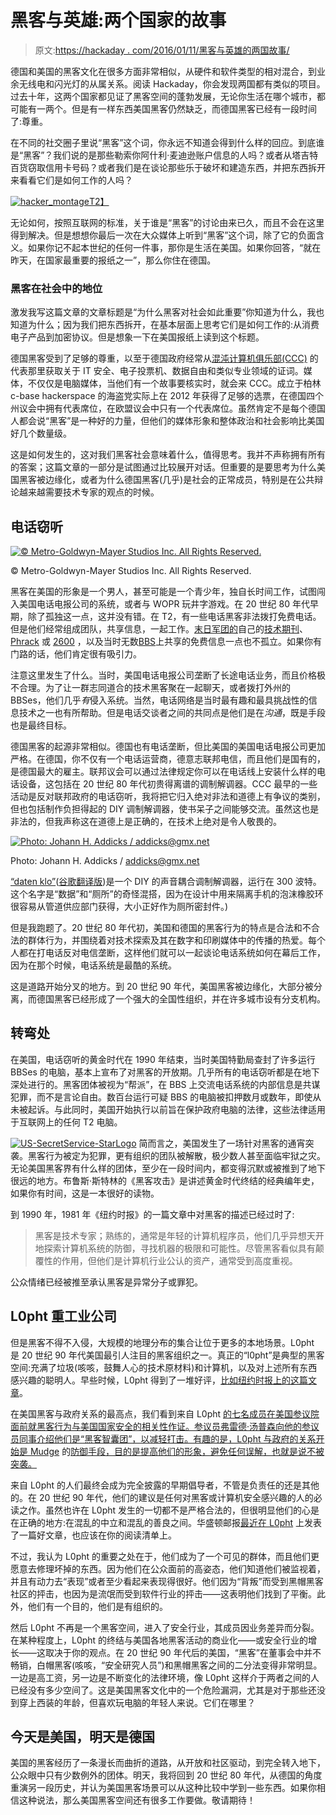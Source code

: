 # 黑客与英雄:两个国家的故事

> 原文:[https://hackaday . com/2016/01/11/黑客与英雄的两国故事/](https://hackaday.com/2016/01/11/hackers-and-heroes-a-tale-of-two-countries/)

德国和美国的黑客文化在很多方面非常相似，从硬件和软件类型的相对混合，到业余无线电和闪光灯的从属关系。阅读 Hackaday，你会发现两国都有类似的项目。过去十年，这两个国家都见证了黑客空间的蓬勃发展，无论你生活在哪个城市，都可能有一两个。但是有一样东西美国黑客仍然缺乏，而德国黑客已经有一段时间了:尊重。

在不同的社交圈子里说“黑客”这个词，你永远不知道会得到什么样的回应。到底谁是“黑客”？我们说的是那些勒索你阿什利·麦迪逊账户信息的人吗？或者从塔吉特百货窃取信用卡号码？或者我们是在谈论那些乐于破坏和建造东西，并把东西拆开来看看它们是如何工作的人吗？

[![hacker_montage](../Images/30380b3c18a00a5a90e4e8360d4cb101.png)T2】](https://hackaday.com/wp-content/uploads/2016/01/hacker_montage.png)

无论如何，按照互联网的标准，关于谁是“黑客”的讨论由来已久，而且不会在这里得到解决。但是想想你最后一次在大众媒体上听到“黑客”这个词，除了它的负面含义。如果你记不起本世纪的任何一件事，那你是生活在美国。如果你回答，“就在昨天，在国家最重要的报纸之一”，那么你住在德国。

### 黑客在社会中的地位

激发我写这篇文章的文章标题是“为什么黑客对社会如此重要”你知道为什么，我也知道为什么；因为我们把东西拆开，在基本层面上思考它们是如何工作的:从消费电子产品到加密协议。但是想象一下在美国报纸上读到这个标题。

德国黑客受到了足够的尊重，以至于德国政府经常从[混沌计算机俱乐部(CCC)](http://ccc.de/en) 的代表那里获取关于 IT 安全、电子投票机、数据自由和类似专业领域的证词。媒体，不仅仅是电脑媒体，当他们有一个故事要核实时，就会来 CCC。成立于柏林 c-base hackerspace 的海盗党实际上在 2012 年获得了足够的选票，在德国四个州议会中拥有代表席位，在欧盟议会中只有一个代表席位。虽然肯定不是每个德国人都会说“黑客”是一种好的力量，但他们的媒体形象和整体政治和社会影响比美国好几个数量级。

这是如何发生的，这对我们黑客社会意味着什么，值得思考。我并不声称拥有所有的答案；这篇文章的一部分是试图通过比较展开对话。但重要的是要思考为什么美国黑客被边缘化，或者为什么德国黑客(几乎)是社会的正常成员，特别是在公共辩论越来越需要技术专家的观点的时候。

## 电话窃听

[![ © Metro-Goldwyn-Mayer Studios Inc. All Rights Reserved. ](../Images/534d5268935427cae702a6872524383a.png)](https://hackaday.com/wp-content/uploads/2016/01/war_games.jpg)

© Metro-Goldwyn-Mayer Studios Inc. All Rights Reserved.

黑客在美国的形象是一个男人，甚至可能是一个青少年，独自长时间工作，试图闯入美国电话电报公司的系统，或者与 WOPR 玩井字游戏。在 20 世纪 80 年代早期，除了孤独这一点，这并没有错。在 T2，有一些电话黑客非法拨打免费电话。但是他们经常组成团队，共享信息，一起工作。[末日军团的](https://en.wikipedia.org/wiki/Legion_of_Doom_%28hacking%29)自己的[技术期刊](http://www.textfiles.com/magazines/LOD/)、 [Phrack](http://phrack.org/) 或 [2600](http://www.2600.com/) ，以及当时无数[BBS](https://en.wikipedia.org/wiki/Bulletin_board_system)上共享的免费信息一点也不孤立。如果你有门路的话，他们肯定很有吸引力。

注意这里发生了什么。当时，美国电话电报公司垄断了长途电话业务，而且价格极不合理。为了让一群志同道合的技术黑客聚在一起聊天，或者拨打外州的 BBSes，他们几乎*有*侵入系统。当然，电话网络是当时最有趣和最具挑战性的信息技术之一也有所帮助。但是电话交谈者之间的共同点是他们是在*沟通*，既是手段也是最终目标。

德国黑客的起源非常相似。德国也有电话垄断，但比美国的美国电话电报公司更加严格。在德国，你不仅有一个电话运营商，德意志联邦电信，而且他们是国有的，是德国最大的雇主。联邦议会可以通过法律规定你可以在电话线上安装什么样的电话设备，这包括在 20 世纪 80 年代初贵得离谱的调制解调器。CCC 最早的一些活动是反对联邦政府的电话窃听，我将把它归入绝对非法和道德上有争议的类别，但也包括制作负担得起的 DIY 调制解调器，使书呆子之间能够交流。虽然这也是非法的，但我声称这在道德上是正确的，在技术上绝对是令人敬畏的。

[![Photo: Johann H. Addicks / addicks@gmx.net](../Images/2e1191c73b99e88abf881c12715dddb8.png)](https://hackaday.com/wp-content/uploads/2016/01/akustikkoppler_ccc_datenklo.jpg)

Photo: Johann H. Addicks / addicks@gmx.net

[“daten klo”](http://www.offiziere.ch/trust-us/habi1/097_datenklo.html)([谷歌翻译版](https://translate.google.com/translate?sl=auto&tl=en&js=y&prev=_t&hl=en&ie=UTF-8&u=http%3A%2F%2Fwww.offiziere.ch%2Ftrust-us%2Fhabi1%2F097_datenklo.html&edit-text=&act=url))是一个 DIY 的声音耦合调制解调器，运行在 300 波特。这个名字是“数据”和“厕所”的奇怪混搭，因为在设计中用来隔离手机的泡沫橡胶环很容易从管道供应部门获得，大小正好作为厕所密封件。)

但是我跑题了。20 世纪 80 年代初，美国和德国的黑客行为的特点是合法和不合法的群体行为，并围绕着对技术探索及其在数字和印刷媒体中的传播的热爱。每个人都在打电话反对电信垄断，这样他们就可以一起谈论电话系统如何在幕后工作，因为在那个时候，电话系统是最酷的系统。

这是道路开始分叉的地方。到 20 世纪 90 年代，美国黑客被边缘化，大部分被分离，而德国黑客已经形成了一个强大的全国性组织，并在许多城市设有分支机构。

## 转弯处

在美国，电话窃听的黄金时代在 1990 年结束，当时美国特勤局查封了许多运行 BBSes 的电脑，基本上宣布了对黑客的开放期。几乎所有的电话窃听都是在地下深处进行的。黑客团体被视为“帮派”，在 BBS 上交流电话系统的内部信息是共谋犯罪，而不是言论自由。数百台运行可疑 BBS 的电脑被扣押数月或数年，即使从未被起诉。与此同时，美国开始执行以前旨在保护政府电脑的法律，这些法律适用于互联网上的任何 T2 电脑。

[![US-SecretService-StarLogo](../Images/e12873b827b7d003415dc7bec0487e1a.png)](https://hackaday.com/wp-content/uploads/2016/01/us-secretservice-starlogo.png) 简而言之，美国发生了一场针对黑客的通宵突袭。黑客行为被定为犯罪，更有组织的团队被解散，极少数人甚至面临牢狱之灾。无论美国黑客界有什么样的团体，至少在一段时间内，都变得沉默或被推到了地下很远的地方。布鲁斯·斯特林的《黑客攻击》是讲述黄金时代终结的经典编年史，如果你有时间，这是一本很好的读物。

到 1990 年，1981 年《纽约时报》的一篇文章中对黑客的描述已经过时了:

> 黑客是技术专家；熟练的，通常是年轻的计算机程序员，他们几乎异想天开地探索计算机系统的防御，寻找机器的极限和可能性。尽管黑客看似具有颠覆性的作用，但他们是计算机行业公认的资产，通常受到高度重视。

公众情绪已经被推至承认黑客是异常分子或罪犯。

## L0pht 重工业公司

但是黑客不得不入侵，大规模的地理分布的集合让位于更多的本地场景。L0pht 是 20 世纪 90 年代美国最引人注目的黑客组织之一。真正的“l0pht”是典型的黑客空间:充满了垃圾(咳咳，鼓舞人心的技术原材料)和计算机，以及对上述所有东西感兴趣的聪明人。早些时候，L0pht 得到了一堆好评，[比如纽约时报上的这篇文章](http://www.nytimes.com/1999/10/03/magazine/hack-counterhack.html?scp=2&sq=l0pht%20heavy&st=cse)。

在美国黑客与政府关系的最高点，我们看到来自 L0pht [的七名成员在美国参议院面前就黑客行为与美国国家安全的相关性作证。参议员弗雷德·汤普森向他的参议员同事介绍他们是“黑客智囊团”，以减轻打击。有趣的是，L0pht 与政府的关系开始是 Mudge](https://www.youtube.com/watch?v=VVJldn_MmMY) 的[防御手段，目的是提高他们的形象，避免任何误解，也就是说不被突袭。](https://www.youtube.com/watch?v=axnWyPEly84&t=11m42s)

来自 L0pht 的人们最终会成为完全披露的早期倡导者，不管是负责任的还是其他的。在 20 世纪 90 年代，他们的建议是任何对黑客或计算机安全感兴趣的人的必读之作。虽然也许在 L0pht 发生的一切都不是严格合法的，但很明显他们的心是在正确的地方:在混乱的中立和混乱的善良之间。华盛顿邮报[最近在 L0pht](http://www.washingtonpost.com/sf/business/2015/06/22/net-of-insecurity-part-3/) 上发表了一篇好文章，也应该在你的阅读清单上。

不过，我认为 L0pht 的重要之处在于，他们成为了一个可见的群体，而且他们更愿意去修理坏掉的东西。因为他们在公众面前的高姿态，他们知道他们被监视着，并且有动力去“表现”或者至少看起来表现得很好。他们因为“背叛”而受到黑帽黑客社区的抨击，也因为是流氓而受到软件行业的抨击——这表明他们找到了平衡。此外，他们有一个目的，他们是有组织的。

然后 L0pht 不再是一个黑客空间，进入了安全行业，其成员因业务差异而分裂。在某种程度上，L0pht 的终结与美国各地黑客活动的商业化——或安全行业的增长——这取决于你的观点。在 20 世纪 90 年代后的美国，“黑客”在董事会中并不畅销，白帽黑客(咳咳，“安全研究人员”)和黑帽黑客之间的二分法变得非常明显。一边是高工资，另一边是不断变化的法律环境，像 L0pht 这样介于两者之间的人已经没有多少空间了。这是美国黑客文化中的一个危险漏洞，尤其是对于那些还没到穿上西装的年龄，但喜欢玩电脑的年轻人来说。它们在哪里？

## 今天是美国，明天是德国

美国的黑客经历了一条漫长而曲折的道路，从开放和社区驱动，到完全转入地下，公众眼中只有少数例外的团体。明天，我将回到 20 世纪 80 年代，从德国的角度重演另一段历史，并认为美国黑客场景可以从这种比较中学到一些东西。如果你相信这种说法，那么美国黑客空间还有很多工作要做。敬请期待！